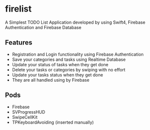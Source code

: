 # firelist

A Simplest TODO List Application developed by using Swift4, Firebase Authentication and Firebase Database

## Features 

* Registration and Login functionality using Firebase Authentication
* Save your categories and tasks using Realtime Database
* Update your status of tasks when they get done
* Delete your tasks or categories by swiping with no effort
* Update your tasks status when they get done
* They are all handled using by Firebase


## Pods

* Firebase
* SVProgressHUD
* SwipeCellKit
* TPKeyboardAvoiding (inserted manually)
